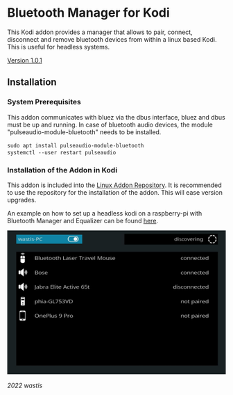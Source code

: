 # Bluetooth Manager for Kodi

This Kodi addon provides a manager that allows to pair, connect, disconnect and remove bluetooth devices from within a linux based Kodi. This is useful for headless systems.

[Version 1.0.1](https://github.com/wastis/LinuxAddonRepo)

## Installation

### System Prerequisites

This addon communicates with bluez via the dbus interface, bluez and dbus must be up and running. In case of bluetooth audio devices, the module "pulseaudio-module-bluetooth" needs to be installed.

	sudo apt install pulseaudio-module-bluetooth
	systemctl --user restart pulseaudio

### Installation of the Addon in Kodi

This addon is included into the [Linux Addon Repository](https://github.com/wastis/LinuxAddonRepo). It is recommended to use the repository for the installation of the addon. This will ease version upgrades. 

An example on how to set up a headless kodi on a raspberry-pi with Bluetooth Manager and Equalizer can be found [here](https://github.com/wastis/PulseEqualizerGui/wiki/Example-setup-on-Raspberry-Pi).

![Cinnamon Sound Tray Icon](resources/media/bt-manager.jpg)


*2022 wastis*